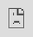 ```yaml
---
layout: post
title: "가수 겸 작곡가 조이 크룩스가 방탄소년단 뷔가 자신의 노래를 부른 데 대한 리액션이 아미들의 관심을 끈다."
author: "undefined"
thumbnail: "https://www.allkpop.com/upload/2021/02/content/040628/thumb/1612438090_germainej.jpg"
tags: 
---
```




<div class="video_wrapper" style="padding-top: 56.25%;">
    <iframe id="player" class="main_video" src="https://www.youtube.com/embed/4dPqGlBa-EM" width="100%" height="100%" frameborder="0" allowfullscreen="" style="display: block !important; position: absolute; top: 0px; left: 0px; width: 100%; height: 100%;"></iframe>
</div>


방탄소년단 뷔가 자신의 노래를 부른 데 대한 싱어송라이터 조이 크룩스의 반응이 아미들의 주목을 받고 있다.

지난해 V 라이브 스트림에서 팬들은 V가 조이 크룩스의 2019년 트랙 `Don`t Let Me Down`에 재밍하며 곡의 작은 부분을 부르는 모습을 지켜봤다. 방탄소년단 멤버는 선율에 집중하기 위해 불까지 끌 정도로 트랙을 느끼고 있었다.

2월 3일, 영국의 싱어송라이터는 틱톡에 있는 V의 비디오에 대한 그녀의 반응을 공유하며 "저는 제 음악을 들으며 마당에 앉아있지 않을 것을 약속합니다. 이렇게." 틱톡 영상이 현재 방탄소년단 팬들의 관심을 받고 있다.

위의 V 영상과 아래의 Joy Crookes의 반응을 확인해 보세요.


<div class="video_wrapper" style="padding-top: 56.25%;">
    <iframe name="__tt_embed__v70554893641937570" src="https://www.tiktok.com/embed/v2/6925107299488976133?lang=en-US" style="width: 100%; height: 819px; display: block; visibility: unset;"></iframe>
</div>
